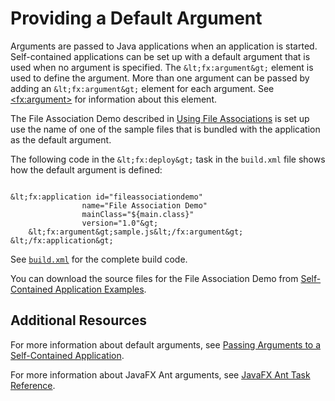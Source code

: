 
# Providing a Default Argument

Arguments are passed to Java applications when an application is started. Self-contained applications can be set up with a default argument that is used when no argument is specified. The `&lt;fx:argument&gt;` element is used to define the argument. More than one argument can be passed by adding an `&lt;fx:argument&gt;` element for each argument. See 
[&lt;fx:argument&gt;](https://docs.oracle.com/javase/8/docs/technotes/guides/deploy/javafx_ant_task_reference.html#JSDPG528) for information about this element.

The File Association Demo described in 
[Using File Associations](../selfContainedApps/fileassociation.html) is set up use the name of one of the sample files that is bundled with the application as the default argument. 

The following code in the `&lt;fx:deploy&gt;` task in the `build.xml` file shows how the default argument is defined:

```

&lt;fx:application id="fileassociationdemo"
                name="File Association Demo"
                mainClass="${main.class}"
                version="1.0"&gt;
    &lt;fx:argument&gt;sample.js&lt;/fx:argument&gt;
&lt;/fx:application&gt;

```

See 
[`build.xml`](examples/packager_FileAssociations/build.xml) for the complete build code.

You can download the source files for the File Association Demo from 
[Self-Contained Application Examples](../selfContainedApps/examplesIndex.html).

## Additional Resources

For more information about default arguments, see 
[Passing Arguments to a Self-Contained Application](https://docs.oracle.com/javase/8/docs/technotes/guides/deploy/self-contained-packaging.html#JSDPG995).

For more information about JavaFX Ant arguments, see 
[JavaFX Ant Task Reference](https://docs.oracle.com/javase/8/docs/technotes/guides/deploy/javafx_ant_task_reference.html).
